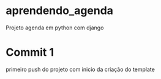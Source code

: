 # aprendendo_agenda
Projeto agenda em python com django
# Commit 1
primeiro push do projeto com inicio da criação do template
